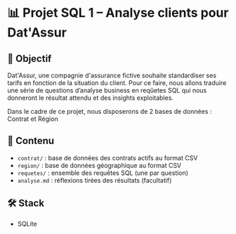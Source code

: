 # 📊 Projet SQL 1 – Analyse clients pour Dat'Assur

## 🎯 Objectif

Dat'Assur, une compagnie d'assurance fictive souhaite standardiser ses tarifs en fonction de la situation du client. Pour ce faire, nous allons traduire une série de questions d’analyse business en reqûetes SQL qui nous donneront le résultat attendu et des insights exploitables. 

Dans le cadre de ce projet, nous disposerons de 2 bases de données : Contrat et Région

## 📂 Contenu

- `contrat/` : base de données des contrats actifs au format CSV
- `region/` : base de données géographique au format CSV
- `requetes/` : ensemble des requêtes SQL (une par question)
- `analyse.md` : réflexions tirées des résultats (facultatif)

## 🛠️ Stack

- SQLite
